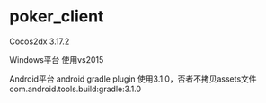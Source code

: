 # poker_client

Cocos2dx 3.17.2

Windows平台
使用vs2015

Android平台
android gradle plugin 使用3.1.0，否者不拷贝assets文件
com.android.tools.build:gradle:3.1.0